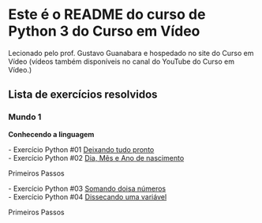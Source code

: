 <h1><strong>Este é o README do curso de Python 3 do Curso em Vídeo</strong></h1>
<p>
  Lecionado pelo prof. Gustavo Guanabara e hospedado no site do Curso em Vídeo (vídeos também disponíveis no canal do YouTube do Curso em Vídeo.)
</p>

<h2>
<strong>Lista de exercícios resolvidos</strong>
</h2>

<h3><strong>Mundo 1</strong></h3>

<p><strong>Conhecendo a linguagem</strong></p>
- Exercício Python #01 <a href="https://github.com/MontaltoMa/Python_Curso_em_video/blob/main/Mundo1/Conhecendo%20a%20linguagem/desafio1.py">Deixando tudo pronto</a>
<br>
- Exercício Python #02 <a href="https://github.com/MontaltoMa/Python_Curso_em_video/blob/main/Mundo1/Conhecendo%20a%20linguagem/desafio2.py">Dia, Mês e Ano de nascimento</a>

<br>
<p>Primeiros Passos</p>
- Exercício Python #03 <a href="https://github.com/MontaltoMa/Python_Curso_em_video/blob/main/Mundo1/Conhecendo%20a%20linguagem/desafio3.py">Somando doisa números</a>
<br>
- Exercício Python #04 <a href="https://github.com/MontaltoMa/Python_Curso_em_video/blob/main/Mundo1/Primeiros%20passos/desafio2.py">Dissecando uma variável</a>

<br>
<p><p>Primeiros Passos</p></p>
